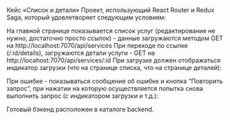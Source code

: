 Кейс «Список и детали»
Проект, использующий React Router и Redux Saga, который удовлетворяет следующим условиям:

На главной странице показывается список услуг (редактирование не нужно, достаточно просто ссылок) - данные загружаются методом GET на http://localhost:7070/api/services
При переходе по ссылке (/:id/details), загружаются детали услуги - GET на http://locahost:7070/api/services/:id При загрузке должен отображаться индикатор загрузки (что на странице списка, что на странице деталей):

При ошибке - показываться сообщение об ошибке и кнопка “Повторить запрос”, при нажатии на которую осуществляется попытка снова выполнить запрос (с индикатором загрузки и т.д.):


Готовый бэкенд расположен в каталоге backend.
